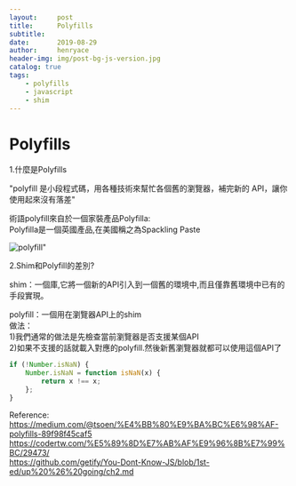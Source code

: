 ```yaml
---
layout:     post
title:      Polyfills
subtitle:   
date:       2019-08-29
author:     henryace
header-img: img/post-bg-js-version.jpg
catalog: true
tags:
    - polyfills
    - javascript
    - shim
---
```

# Polyfills

1.什麼是Polyfills<br>

"polyfill 是小段程式碼，用各種技術來幫忙各個舊的瀏覽器，補完新的 API，讓你使用起來沒有落差"<br>

術語polyfill來自於一個家裝產品Polyfilla:<br>
Polyfilla是一個英國產品,在美國稱之為Spackling Paste

<img src ="https://miro.medium.com/max/4236/1*-EecBWd6hfgqfSMAsYH6sg.png" title="polyfill">"

2.Shim和Polyfill的差別?<br>

shim：一個庫,它將一個新的API引入到一個舊的環境中,而且僅靠舊環境中已有的手段實現。<br>

polyfill：一個用在瀏覽器API上的shim<br>
做法：<br>
1)我們通常的做法是先檢查當前瀏覽器是否支援某個API<br>
2)如果不支援的話就載入對應的polyfill.然後新舊瀏覽器就都可以使用這個API了<br>

```js
if (!Number.isNaN) {
	Number.isNaN = function isNaN(x) {
		return x !== x;
	};
}
```

Reference:<br>
<https://medium.com/@tsoen/%E4%BB%80%E9%BA%BC%E6%98%AF-polyfills-89f98f45caf5><br>
<https://codertw.com/%E5%89%8D%E7%AB%AF%E9%96%8B%E7%99%BC/29473/><br>
<https://github.com/getify/You-Dont-Know-JS/blob/1st-ed/up%20%26%20going/ch2.md><br>